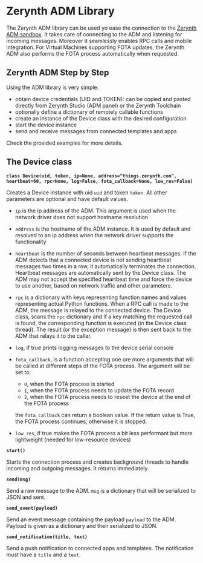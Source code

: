 # Zerynth ADM Library

The Zerynth ADM library can be used yo ease the connection to the [Zerynth ADM sandbox](https://docs.zerynth.com/latest/official/core.zerynth.docs/zadm/docs/index.html#zadm). It takes care of connecting to the ADM and listening for incoming messages. Moreover it seamlessly enables RPC calls and mobile integration. For Virtual Machines supporting FOTA updates, the Zerynth ADM also performs the FOTA process automatically when requested.

## Zerynth ADM Step by Step

Using the ADM library is very simple:


* obtain device credentials (UID and TOKEN): can be copied and pasted directly from Zerynth Studio (ADM panel) or the Zerynth Toolchain
* optionally define a dictionary of remotely callable functions
* create an instance of the Device class with the desired configuration
* start the device instance
* send and receive messages from connected templates and apps

Check the provided examples for more details.

## The Device class


**`class Device(uid, token, ip=None, address="things.zerynth.com", heartbeat=60, rpc=None, log=False, fota_callback=None, low_res=False)`**

Creates a Device instance with uid `uid` and token `token`. All other parameters are optional and have default values.


* `ip` is the ip address of the ADM. This argument is used when the network driver does not support hostname resolution
* `address` is the hostname of the ADM instance. It is used by default and resolved to an ip address when the network driver supports the functionality
* `heartbeat` is the number of seconds between heartbeat messages. If the ADM detects that a connected device is not sending heartbeat messages two times in a row, it automatically terminates the connection. Heartbeat messages are automatically sent by the Device class. The ADM may not accept the specified heartbeat time and force the device to use another, based on network traffic and other parameters.
* `rpc` is a dictionary with keys representing function names and values representing actual Python functions. When a RPC call is made to the ADM, the message is relayed to the connected device. The Device class, scans the `rpc` dictionary and if a key matching the requested call is found, the corresponding function is executed (in the Device class thread). The result (or the exception message) is then sent back to the ADM that relays it to the caller.
* `log`, if true prints logging messages to the device serial console
* `fota_callback`, is a function accepting one ore more arguments that will be called at different steps of the FOTA process. The argument will be set to:

    * `0`, when the FOTA process is started
    * `1`, when the FOTA process needs to update the FOTA record
    * `2`, when the FOTA process needs to reseet the device at the end of the FOTA process

    the `fota_callback` can return a boolean value. If the return value is True, the FOTA process continues, otherwise it is stopped.
* `low_res`, if true makes the FOTA process a bit less performant but more lightweight (needed for low-resource devices)


**`start()`**

Starts the connection process and creates background threads to handle incoming and outgoing messages. It returns immediately.


**`send(msg)`**

Send a raw message to the ADM. `msg` is a dictionary that will be serialized to JSON and sent.


**`send_event(payload)`**

Send an event message containing the payload `payload` to the ADM. Payload is given as a dictionary and then serialized to JSON.


**`send_notification(title, text)`**

Send a push notification to connected apps and templates. The notification must have a `title` and a `text`.
